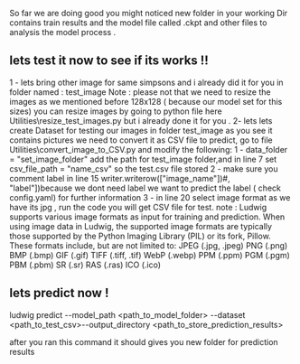 So far we are doing good you might noticed new folder in your working Dir contains train results and the model file called .ckpt and other files to analysis the model process .

## lets test it now to see if its works !!
1 - lets bring other image for same simpsons and i already did it for you in folder named : test_image
Note : please not that we need to resize the images as we mentioned before 128x128 ( because our model set for this sizes) you can resize images by going to python file here Utilities\resize_test_images.py
but i already done it for you .
2- lets lets create Dataset for testing our images in folder test_image as you see it contains pictures we need to convert it as CSV file to predict, go to file Utilities\convert_image_to_CSV.py and modify the following:
 1 - data_folder = "set_image_folder" add the path for test_image folder,and in line 7 set csv_file_path = "name_csv" so the test.csv file stored 
 2 - make sure you comment label in line 15 writer.writerow(["image_name"])#, "label"])because we dont need label we want to predict the label ( check config.yaml) for further information
 3 - in line 20 select image format as we have its jpg , run the code you will get CSV file for test.
 note : Ludwig supports various image formats as input for training and prediction. When using image data in Ludwig, the supported image formats are typically those supported by the Python Imaging Library (PIL) or its fork, Pillow. These formats include, but are not limited to:
JPEG (.jpg, .jpeg)
PNG (.png)
BMP (.bmp)
GIF (.gif)
TIFF (.tiff, .tif)
WebP (.webp)
PPM (.ppm)
PGM (.pgm)
PBM (.pbm)
SR (.sr)
RAS (.ras)
ICO (.ico)
## lets predict now !
ludwig predict --model_path <path_to_model_folder>  --dataset <path_to_test_csv>--output_directory <path_to_store_prediction_results>

after you ran this command it should gives you new folder for prediction results 
